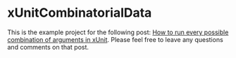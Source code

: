 # xUnitCombinatorialData

This is the example project for the following post: [How to run every possible combination of arguments in xUnit](https://daninacan.com/how-to-run-every-possible-combination-of-arguments-in-xunit/). Please feel free to leave any questions and comments on that post.
